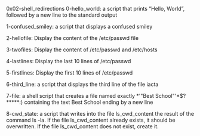 0x02-shell_redirections
0-hello_world: a script that prints “Hello, World”, followed by a new line to the standard output

1-confused_smiley: a script that displays a confused smiley

2-hellofile: Display the content of the /etc/passwd file

3-twofiles: Display the content of /etc/passwd and /etc/hosts

4-lastlines: Display the last 10 lines of /etc/passwd

5-firstlines: Display the first 10 lines of /etc/passwd

6-third_line: a script that displays the third line of the file iacta

7-file: a shell script that creates a file named exactly *\'"Best School"'\*$?*****:) containing the text Best School ending by a new line

8-cwd_state: a script that writes into the file ls_cwd_content the result of the command ls -la. If the file ls_cwd_content already exists, it should be overwritten. If the file ls_cwd_content does not exist, create it.
